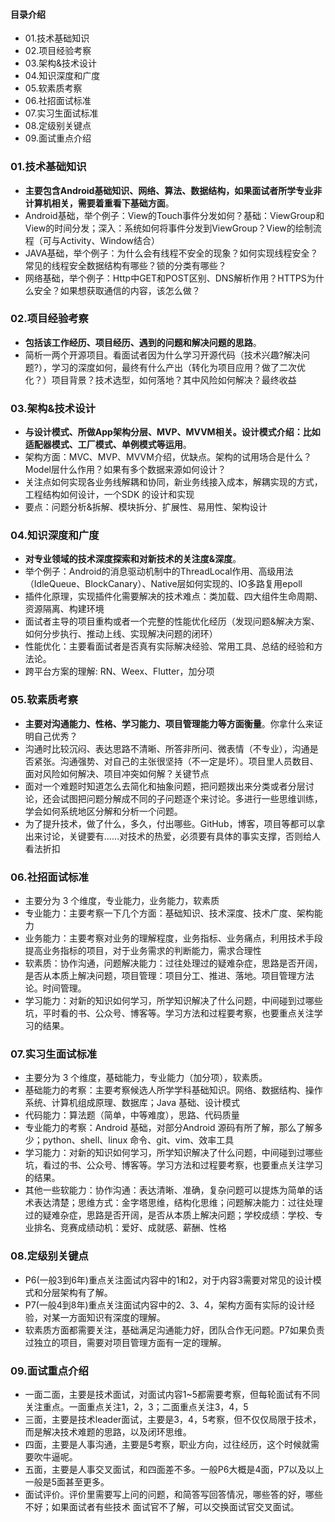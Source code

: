 #### 目录介绍
- 01.技术基础知识
- 02.项目经验考察
- 03.架构&技术设计
- 04.知识深度和广度
- 05.软素质考察
- 06.社招面试标准
- 07.实习生面试标准
- 08.定级别关键点
- 09.面试重点介绍



### 01.技术基础知识
- **主要包含Android基础知识、网络、算法、数据结构，如果面试者所学专业非计算机相关，需要着重看下基础方面**。
- Android基础，举个例子：View的Touch事件分发如何？基础：ViewGroup和View的时间分发；深入：系统如何将事件分发到ViewGroup？View的绘制流程（可与Activity、Window结合）
- JAVA基础，举个例子：为什么会有线程不安全的现象？如何实现线程安全？常见的线程安全数据结构有哪些？锁的分类有哪些？
- 网络基础，举个例子：Http中GET和POST区别、DNS解析作用？HTTPS为什么安全？如果想获取通信的内容，该怎么做？


### 02.项目经验考察
- **包括该工作经历、项目经历、遇到的问题和解决问题的思路**。
- 简析一两个开源项目。看面试者因为什么学习开源代码（技术兴趣?解决问题?），学习的深度如何，最终有什么产出（转化为项目应用？做了二次优化？）项目背景？技术选型，如何落地？其中风险如何解决？最终收益


### 03.架构&技术设计
- **与设计模式、所做App架构分层、MVP、MVVM相关。设计模式介绍：比如适配器模式、工厂模式、单例模式等运用**。
- 架构方面：MVC、MVP、MVVM介绍，优缺点。架构的试用场合是什么？Model层什么作用？如果有多个数据来源如何设计？
- 关注点如何实现各业务线解耦和协同，新业务线接入成本，解耦实现的方式，工程结构如何设计，一个SDK 的设计和实现
- 要点：问题分析&拆解、模块拆分、扩展性、易用性、架构设计


### 04.知识深度和广度
- **对专业领域的技术深度探索和对新技术的关注度&深度**。
- 举个例子：Android的消息驱动机制中的ThreadLocal作用、高级用法（IdleQueue、BlockCanary）、Native层如何实现的、IO多路复用epoll
- 插件化原理，实现插件化需要解决的技术难点：类加载、四大组件生命周期、资源隔离、构建环境
- 面试者主导的项目重构或者一个完整的性能优化经历（发现问题&解决方案、如何分步执行、推动上线、实现解决问题的闭环）
- 性能优化：主要看面试者是否真有实际解决经验、常用工具、总结的经验和方法论。
- 跨平台方案的理解: RN、Weex、Flutter，加分项



### 05.软素质考察
- **主要对沟通能力、性格、学习能力、项目管理能力等方面衡量**。你拿什么来证明自己优秀？
- 沟通时比较沉闷、表达思路不清晰、所答非所问、微表情（不专业），沟通是否紧张。沟通强势、对自己的主张很坚持（不一定是坏）。项目里人员数目、面对风险如何解决、项目冲突如何解？关键节点
- 面对一个难题时知道怎么去简化和抽象问题，把问题拨出来分类或者分层讨论，还会试图把问题分解成不同的子问题逐个来讨论。多进行一些思维训练，学会如何系统地区分解和分析一个问题。
- 为了提升技术，做了什么，多久，付出哪些。GitHub，博客，项目等都可以拿出来讨论，关键要有……对技术的热爱，必须要有具体的事实支撑，否则给人看法折扣



### 06.社招面试标准
- 主要分为 3 个维度，专业能力，业务能力，软素质
- 专业能力：主要考察一下几个方面：基础知识、技术深度、技术广度、架构能力
- 业务能力：主要考察对业务的理解程度，业务指标、业务痛点，利用技术手段提高业务指标的项目，对于业务需求的判断能力，需求合理性
- 软素质：协作沟通，问题解决能力：过往处理过的疑难杂症，思路是否开阔，是否从本质上解决问题，项目管理：项目分工、推进、落地。项目管理方法论。时间管理。
- 学习能力：对新的知识如何学习，所学知识解决了什么问题，中间碰到过哪些坑，平时看的书、公众号、博客等。学习方法和过程要考察，也要重点关注学习的结果。



### 07.实习生面试标准
- 主要分为 3 个维度，基础能力，专业能力（加分项），软素质。
- 基础能力的考察：主要考察候选人所学学科基础知识。网络、数据结构、操作系统、计算机组成原理、数据库；Java 基础、设计模式
- 代码能力：算法题（简单，中等难度），思路、代码质量
- 专业能力的考察：Android 基础，对部分Android 源码有所了解，那么了解多少；python、shell、linux 命令、git、vim、效率工具
- 学习能力：对新的知识如何学习，所学知识解决了什么问题，中间碰到过哪些坑，看过的书、公众号、博客等。学习方法和过程要考察，也要重点关注学习的结果。
- 其他一些软能力：协作沟通：表达清晰、准确，复杂问题可以提炼为简单的话术表达清楚；思维方式：金字塔思维，结构化思维；问题解决能力：过往处理过的疑难杂症，思路是否开阔，是否从本质上解决问题；学校成绩：学校、专业排名、竞赛成绩动机：爱好、成就感、薪酬、性格




### 08.定级别关键点
- P6(一般3到6年)重点关注面试内容中的1和2，对于内容3需要对常见的设计模式和分层架构有了解。
- P7(一般4到8年)重点关注面试内容中的2、3、4，架构方面有实际的设计经验，对某一方面知识有深度的理解。
- 软素质方面都需要关注，基础满足沟通能力好，团队合作无问题。P7如果负责过独立的项目，需要对项目管理方面有一定的理解。



### 09.面试重点介绍
- 一面二面，主要是技术面试，对面试内容1~5都需要考察，但每轮面试有不同关注重点。一面重点关注1，2，3；二面重点关注3，4，5
- 三面，主要是技术leader面试，主要是3，4，5考察，但不仅仅局限于技术，而是解决技术难题的思路，以及闭环思维。
- 四面，主要是人事沟通，主要是5考察，职业方向，过往经历，这个时候就需要吹牛逼呢。
- 五面，主要是人事交叉面试，和四面差不多。一般P6大概是4面，P7以及以上一般是5面甚至更多。
- 面试评价。评价里需要写上问的问题，和简答写回答情况，哪些答的好，哪些不好；如果面试者有些技术 面试官不了解，可以交换面试官交叉面试。





